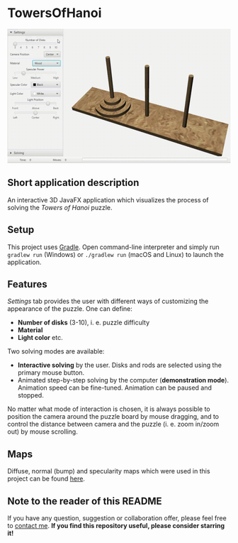 # TowersOfHanoi

![Gameplay demonstration](demo/gameplay.gif)

## Short application description

An interactive 3D JavaFX application which visualizes the process of solving the *Towers of Hanoi* puzzle.

## Setup

This project uses [Gradle](https://docs.gradle.org/current/userguide/userguide.html).
Open command-line interpreter and simply run `gradlew run` (Windows) or `./gradlew run` (macOS and Linux) to launch the application.

## Features

*Settings* tab provides the user with different ways of customizing the appearance of the puzzle.
One can define:

- **Number of disks** (3-10), i. e. puzzle difficulty
- **Material**
- **Light color** etc.

Two solving modes are available:

- **Interactive solving** by the user.
  Disks and rods are selected using the primary mouse button.
- Animated step-by-step solving by the computer (**demonstration mode**).
  Animation speed can be fine-tuned.
  Animation can be paused and stopped.

No matter what mode of interaction is chosen, it is always possible to position the camera around the puzzle board by mouse dragging, and to control the distance between camera and the puzzle (i. e. zoom in/zoom out) by mouse scrolling.

## Maps

Diffuse, normal (bump) and specularity maps which were used in this project can be found [here](https://3dtextures.me/).

## Note to the reader of this README

If you have any question, suggestion or collaboration offer, please feel free to [contact me](mailto:danijel.askov@gmail.com).
**If you find this repository useful, please consider starring it!**